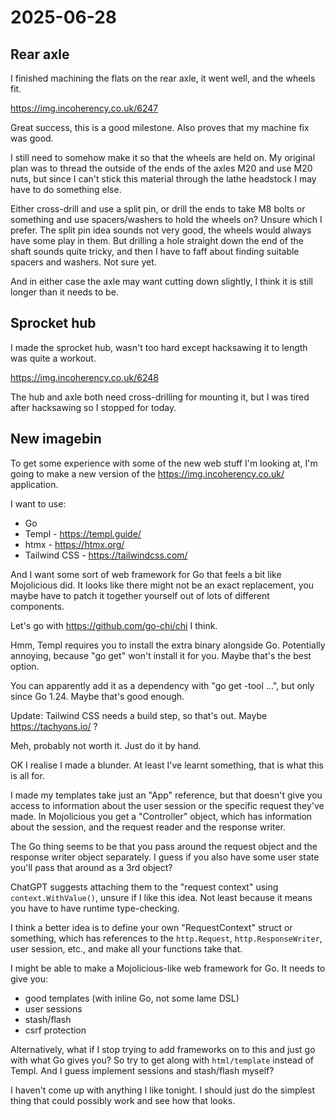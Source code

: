 # 2025-06-28

## Rear axle

I finished machining the flats on the rear axle, it went well, and the wheels fit.

https://img.incoherency.co.uk/6247

Great success, this is a good milestone. Also proves that my machine fix was good.

I still need to somehow make it so that the wheels are held on. My original plan was to
thread the outside of the ends of the axles M20 and use M20 nuts, but since I can't stick
this material through the lathe headstock I may have to do something else.

Either cross-drill and use a split pin, or drill the ends to take M8 bolts or something and use
spacers/washers to hold the wheels on? Unsure which I prefer. The split pin idea sounds not
very good, the wheels would always have some play in them. But drilling a hole straight down
the end of the shaft sounds quite tricky, and then I have to faff about finding suitable
spacers and washers. Not sure yet.

And in either case the axle may want cutting down slightly, I think it is still longer than
it needs to be.

## Sprocket hub

I made the sprocket hub, wasn't too hard except hacksawing it to length was quite a workout.

https://img.incoherency.co.uk/6248

The hub and axle both need cross-drilling for mounting it, but I was tired after hacksawing so I
stopped for today.

## New imagebin

To get some experience with some of the new web stuff I'm looking at, I'm going to make a new version
of the https://img.incoherency.co.uk/ application.

I want to use:

 * Go
 * Templ - https://templ.guide/
 * htmx - https://htmx.org/
 * Tailwind CSS - https://tailwindcss.com/

And I want some sort of web framework for Go that feels a bit like Mojolicious did. It looks like
there might not be an exact replacement, you maybe have to patch it together yourself out of lots
of different components.

Let's go with https://github.com/go-chi/chi I think.

Hmm, Templ requires you to install the extra binary alongside Go. Potentially annoying, because "go get" won't
install it for you. Maybe that's the best option.

You can apparently add it as a dependency with "go get -tool ...", but only since Go 1.24. Maybe that's good enough.

Update: Tailwind CSS needs a build step, so that's out. Maybe https://tachyons.io/ ?

Meh, probably not worth it. Just do it by hand.

OK I realise I made a blunder. At least I've learnt something, that is what this is all for.

I made my templates take just an "App" reference, but that doesn't give you access to information about
the user session or the specific request they've made. In Mojolicious you get a "Controller" object, which
has information about the session, and the request reader and the response writer.

The Go thing seems to be that you pass around the request object and the response writer object separately.
I guess if you also have some user state you'll pass that around as a 3rd object?

ChatGPT suggests attaching them to the "request context" using `context.WithValue()`, unsure if I like this idea.
Not least because it means you have to have runtime type-checking.

I think a better idea is to define your own "RequestContext" struct or something, which has references to the
`http.Request`, `http.ResponseWriter`, user session, etc., and make all your functions take that.

I might be able to make a Mojolicious-like web framework for Go. It needs to give you:

 * good templates (with inline Go, not some lame DSL)
 * user sessions
 * stash/flash
 * csrf protection

Alternatively, what if I stop trying to add frameworks on to this and just go with what Go gives you?
So try to get along with `html/template` instead of Templ. And I guess implement sessions and stash/flash
myself?

I haven't come up with anything I like tonight. I should just do the simplest thing that could possibly
work and see how that looks.
